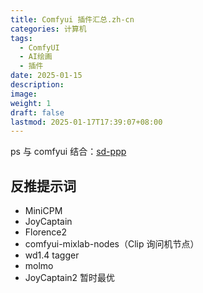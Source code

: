 ```yaml
---
title: Comfyui 插件汇总.zh-cn
categories: 计算机
tags:
  - ComfyUI
  - AI绘画
  - 插件
date: 2025-01-15
description: 
image: 
weight: 1
draft: false
lastmod: 2025-01-17T17:39:07+08:00
---
```




ps 与 comfyui 结合：[sd-ppp](https://github.com/zombieyang/sd-ppp)

## 反推提示词

- MiniCPM
- JoyCaptain
- Florence2
- comfyui-mixlab-nodes（Clip 询问机节点）
- wd1.4 tagger
- molmo
- JoyCaptain2 暂时最优